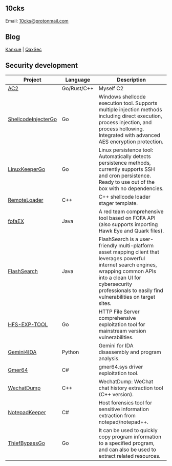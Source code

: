 ## 10cks

Email: 10cks@protonmail.com


## Blog

[Kanxue](https://bbs.kanxue.com/homepage-951654.htm) | [QaxSec](https://forum.butian.net/people/19511/community)

## Security development

| Project                             | Language    | Description                                                                                                                                                                                                                                                                                                                                                                             |
|-------------------------------------|-------------|-----------------------------------------------------------------------------------------------------------------------------------------------------------------------------------------------------------------------------------------------------------------------------------------------------------------------------------------------------------------------------------------|
| [AC2](https://github.com/10cks/AC2_DEMO) | Go/Rust/C++ | Myself C2                                                                                                                                                                                                                                                                                                                                                                               |
| [ShellcodeInjecterGo](https://github.com/10cks/ShellcodeInjecterGo) | Go          | Windows shellcode execution tool. Supports multiple injection methods including direct execution, process injection, and process hollowing. Integrated with advanced AES encryption protection.                                                                                                                                                                                         |
| [LinuxKeeperGo](https://github.com/10cks/LinuxKeeperGo) | Go          | Linux persistence tool: Automatically detects persistence methods, currently supports SSH and cron persistence. Ready to use out of the box with no dependencies.                                                                                                                                                                                                                       |
| [RemoteLoader](https://github.com/10cks/RemoteLoader) | C++         | C++ shellcode loader stager template.                                                                                                                                                                                                                                                                                                                                                   |
| [fofaEX](https://github.com/10cks/fofaEX) | Java   | A red team comprehensive tool based on FOFA API (also supports importing Hawk Eye and Quark files).                                       |
| [FlashSearch](https://github.com/testzboy/FlashSearch) | Java    | FlashSearch is a user-friendly multi-platform asset mapping client that leverages powerful internet search engines, wrapping common APIs into a clean UI for cybersecurity professionals to easily find vulnerabilities on target sites.|
| [HFS-EXP-TOOL](https://github.com/10cks/hfs-exp-tool) | Go          | HTTP File Server comprehensive exploitation tool for mainstream version vulnerabilities. |
| [Gemini4IDA](https://github.com/10cks/Gemini4IDA) | Python      | Gemini for IDA disassembly and program analysis. |
| [Gmer64](https://github.com/10cks/Gmer64) | C#          | gmer64.sys driver exploitation tool. |
| [WechatDump](https://github.com/10cks/WechatDump) | C++         | WechatDump: WeChat chat history extraction tool (C++ version). |
| [NotepadKeeper](https://github.com/10cks/NotepadKeeper) | C#          | Host forensics tool for sensitive information extraction from notepad/notepad++. |
| [ThiefBypassGo](https://github.com/10cks/ThiefBypassGo) | Go          | It can be used to quickly copy program information to a specified program, and can also be used to extract related resources. |
